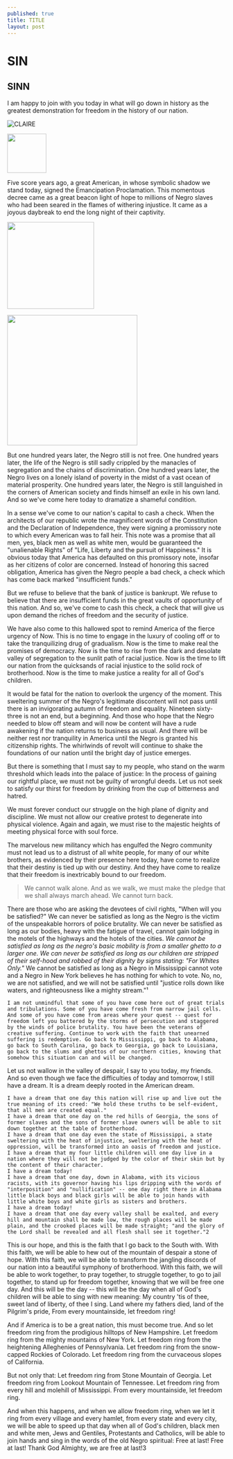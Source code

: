 ```yaml
---
published: true
title: TITLE
layout: post
---
```

# SIN

## SINN

I am happy to join with you today in what will go down in history as the greatest demonstration for freedom in the history of our nation.

![CLAIRE](https://s-media-cache-ak0.pinimg.com/736x/1d/48/07/1d4807b77fbb5a805fc838ddc9b5aabe.jpg )

<img src="https://github.com/favicon.ico" width="90">

Five score years ago, a great American, in whose symbolic shadow we stand today, signed the Emancipation Proclamation. This momentous decree came as a great beacon light of hope to millions of Negro slaves who had been seared in the flames of withering injustice. It came as a joyous daybreak to end the long night of their captivity.

<a href="url"><img src="https://s-media-cache-ak0.pinimg.com/736x/1d/48/07/1d4807b77fbb5a805fc838ddc9b5aabe.jpg" width="200" align="middle" > </a>

<p><img src="https://s-media-cache-ak0.pinimg.com/736x/1d/48/07/1d4807b77fbb5a805fc838ddc9b5aabe.jpg" width="300" > 

But one hundred years later, the Negro still is not free. One hundred years later, the life of the Negro is still sadly crippled by the manacles of segregation and the chains of discrimination. One hundred years later, the Negro lives on a lonely island of poverty in the midst of a vast ocean of material prosperity. One hundred years later, the Negro is still languished in the corners of American society and finds himself an exile in his own land. And so we've come here today to dramatize a shameful condition. </p>

In a sense we've come to our nation's capital to cash a check. When the architects of our republic wrote the magnificent words of the Constitution and the Declaration of Independence, they were signing a promissory note to which every American was to fall heir. This note was a promise that all men, yes, black men as well as white men, would be guaranteed the "unalienable Rights" of "Life, Liberty and the pursuit of Happiness." It is obvious today that America has defaulted on this promissory note, insofar as her citizens of color are concerned. Instead of honoring this sacred obligation, America has given the Negro people a bad check, a check which has come back marked "insufficient funds."

But we refuse to believe that the bank of justice is bankrupt. We refuse to believe that there are insufficient funds in the great vaults of opportunity of this nation. And so, we've come to cash this check, a check that will give us upon demand the riches of freedom and the security of justice.

We have also come to this hallowed spot to remind America of the fierce urgency of Now. This is no time to engage in the luxury of cooling off or to take the tranquilizing drug of gradualism. Now is the time to make real the promises of democracy. Now is the time to rise from the dark and desolate valley of segregation to the sunlit path of racial justice. Now is the time to lift our nation from the quicksands of racial injustice to the solid rock of brotherhood. Now is the time to make justice a reality for all of God's children.

It would be fatal for the nation to overlook the urgency of the moment. This sweltering summer of the Negro's legitimate discontent will not pass until there is an invigorating autumn of freedom and equality. Nineteen sixty-three is not an end, but a beginning. And those who hope that the Negro needed to blow off steam and will now be content will have a rude awakening if the nation returns to business as usual. And there will be neither rest nor tranquility in America until the Negro is granted his citizenship rights. The whirlwinds of revolt will continue to shake the foundations of our nation until the bright day of justice emerges.

But there is something that I must say to my people, who stand on the warm threshold which leads into the palace of justice: In the process of gaining our rightful place, we must not be guilty of wrongful deeds. Let us not seek to satisfy our thirst for freedom by drinking from the cup of bitterness and hatred. 

We must forever conduct our struggle on the high plane of dignity and discipline. We must not allow our creative protest to degenerate into physical violence. Again and again, we must rise to the majestic heights of meeting physical force with soul force.

The marvelous new militancy which has engulfed the Negro community must not lead us to a distrust of all white people, for many of our white brothers, as evidenced by their presence here today, have come to realize that their destiny is tied up with our destiny. And they have come to realize that their freedom is inextricably bound to our freedom.

> We cannot walk alone.
And as we walk, we must make the pledge that we shall always march ahead.
> We cannot turn back.

There are those who are asking the devotees of civil rights, "When will you be satisfied?" We can never be satisfied as long as the Negro is the victim of the unspeakable horrors of police brutality. We can never be satisfied as long as our bodies, heavy with the fatigue of travel, cannot gain lodging in the motels of the highways and the hotels of the cities. *We cannot be satisfied as long as the negro's basic mobility is from a smaller ghetto to a larger one. We can never be satisfied as long as our children are stripped of their self-hood and robbed of their dignity by signs stating: "For Whites Only."* We cannot be satisfied as long as a Negro in Mississippi cannot vote and a Negro in New York believes he has nothing for which to vote. No, no, we are not satisfied, and we will not be satisfied until "justice rolls down like waters, and righteousness like a mighty stream."¹

```I am not unmindful that some of you have come here out of great trials and tribulations. Some of you have come fresh from narrow jail cells. And some of you have come from areas where your quest -- quest for freedom left you battered by the storms of persecution and staggered by the winds of police brutality. You have been the veterans of creative suffering. Continue to work with the faith that unearned suffering is redemptive. Go back to Mississippi, go back to Alabama, go back to South Carolina, go back to Georgia, go back to Louisiana, go back to the slums and ghettos of our northern cities, knowing that somehow this situation can and will be changed.```

Let us not wallow in the valley of despair, I say to you today, my friends.
And so even though we face the difficulties of today and tomorrow, I still have a dream. It is a dream deeply rooted in the American dream.

~~~~~~~~~~~~~~~~~~~~~~~~~~~~~~~~
I have a dream that one day this nation will rise up and live out the true meaning of its creed: "We hold these truths to be self-evident, that all men are created equal."
I have a dream that one day on the red hills of Georgia, the sons of former slaves and the sons of former slave owners will be able to sit down together at the table of brotherhood.
I have a dream that one day even the state of Mississippi, a state sweltering with the heat of injustice, sweltering with the heat of oppression, will be transformed into an oasis of freedom and justice.
I have a dream that my four little children will one day live in a nation where they will not be judged by the color of their skin but by the content of their character.
I have a dream today!
I have a dream that one day, down in Alabama, with its vicious racists, with its governor having his lips dripping with the words of "interposition" and "nullification" -- one day right there in Alabama little black boys and black girls will be able to join hands with little white boys and white girls as sisters and brothers.
I have a dream today!
I have a dream that one day every valley shall be exalted, and every hill and mountain shall be made low, the rough places will be made plain, and the crooked places will be made straight; "and the glory of the Lord shall be revealed and all flesh shall see it together."2
~~~~~~~~~~~~~~~~~~~~~~~~~~~~~~~~~~~~~

This is our hope, and this is the faith that I go back to the South with.
With this faith, we will be able to hew out of the mountain of despair a stone of hope. With this faith, we will be able to transform the jangling discords of our nation into a beautiful symphony of brotherhood. With this faith, we will be able to work together, to pray together, to struggle together, to go to jail together, to stand up for freedom together, knowing that we will be free one day.
And this will be the day -- this will be the day when all of God's children will be able to sing with new meaning:
My country 'tis of thee, sweet land of liberty, of thee I sing.
Land where my fathers died, land of the Pilgrim's pride,
From every mountainside, let freedom ring!
 
And if America is to be a great nation, this must become true.
And so let freedom ring from the prodigious hilltops of New Hampshire.
Let freedom ring from the mighty mountains of New York.
Let freedom ring from the heightening Alleghenies of Pennsylvania.
Let freedom ring from the snow-capped Rockies of Colorado.
Let freedom ring from the curvaceous slopes of California.
 
But not only that:
Let freedom ring from Stone Mountain of Georgia.
Let freedom ring from Lookout Mountain of Tennessee.
Let freedom ring from every hill and molehill of Mississippi.
From every mountainside, let freedom ring.
 
And when this happens, and when we allow freedom ring, when we let it ring from every village and every hamlet, from every state and every city, we will be able to speed up that day when all of God's children, black men and white men, Jews and Gentiles, Protestants and Catholics, will be able to join hands and sing in the words of the old Negro spiritual:
                Free at last! Free at last!
                Thank God Almighty, we are free at last!3
